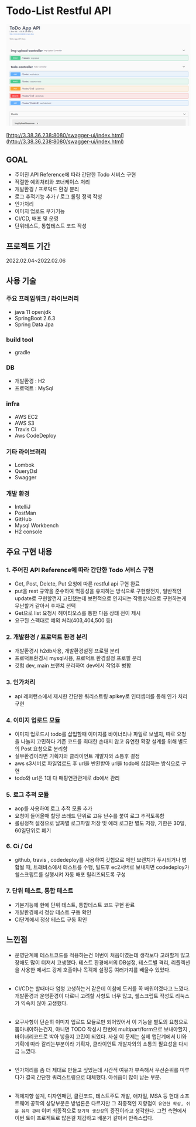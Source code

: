 # Todo-List Restful API

![첨부 이미지](https://github.com/jinia91/blogBackUp/blob/main/img/108cf512-66c2-4c11-9c8d-104e4d50b3e1.png?raw=true)

[http://3.38.36.238:8080/swagger-ui/index.html](http://3.38.36.238:8080/swagger-ui/index.html)

## GOAL

- 주어진 API Reference에 따라 간단한 Todo 서비스 구현
- 적절한 예외처리와 코너케이스 처리
- 개발환경 / 프로덕드 환경 분리
- 로그 추적기능 추가 / 로그 롤링 정책 작성
- 인가처리
- 이미지 업로드 부가기능
- CI/CD, 배포 및 운영
- 단위테스트, 통합테스트 코드 작성

## 프로젝트 기간
2022.02.04~2022.02.06

## 사용 기술

### 주요 프레임워크 / 라이브러리

- java 11 openjdk
- SpringBoot 2.6.3
- Spring Data Jpa

### build tool

- gradle

### DB

- 개발환경 : H2
- 프로덕트 : MySql

### infra

- AWS EC2
- AWS S3
- Travis Ci
- Aws CodeDeploy

### 기타 라이브러리

- Lombok
- QueryDsl
- Swagger

### 개발 환경

- IntelliJ
- PostMan
- GitHub
- Mysql Workbench
- H2 console

## 주요 구현 내용

### 1. 주어진 API Reference에 따라 간단한 Todo 서비스 구현

- Get, Post, Delete, Put 요청에 따른 restful api 구현 완료
- put을 rest 규약을 준수하여 멱등성을 유지하는 방식으로 구현할껀지, 일반적인 update로 구현할껀지 고민했는데 보편적으로 인지되는 작동방식으로 구현하는게 무난할거 같아서 후자로 선택
- Get으로 list 요청시 헤이티오스를 통한 다음 상태 전이 제시
- 요구된 스펙대로 예외 처리(403,404,500 등)

### 2. 개발환경 / 프로덕트 환경 분리

- 개발환경시 h2db사용, 개발환경설정 프로필 분리
- 프로덕트환경시 mysql사용, 프로덕트 환경설정 프로필 분리
- 깃헙 dev, main 브랜치 분리하여 dev에서 작업후 병합

### 3. 인가처리
- api 레퍼런스에서 제시한 간단한 쿼리스트링 apikey로 인터셉터를 통해 인가 처리 구현

### 4. 이미지 업로드 모듈
- 이미지 업로드시 todo를 삽입할때 이미지를 바이너리나 파일로 보낼지, 따로 요청을 나눌지 고민하다 기존 코드를 최대한 손대지 않고
  유연한 확장 설계를 위해 별도의 Post 요청으로 분리함
- 실무환경이라면 기획자와 클라이언트 개발자와 소통후 결정
- aws s3서버로 파일업로드 후 url을 반환받아 url을 todo에 삽입하는 방식으로 구현
- todo와 url은 1대 다 매핑연관관계로 db에서 관리

### 5. 로그 추적 모듈
- aop를 사용하여 로그 추적 모듈 추가
- 요청이 들어올때 할당 쓰레드 단위로 고유 난수를 붙여 로그 추적토록함
- 롤링정책 설정으로 날짜별 로그파일 저장 및 에러 로그만 별도 저장, 기한은 30일, 60일단위로 폐기

### 6. Ci / Cd
- github, travis , codedeploy를 사용하여 깃헙으로 메인 브랜치가 푸시되거나 병합될 때, 트래비스에서 테스트를 수행,
  빌드후 ec2서버로 보내지면 codedeploy가 쉘스크립트를 실행시켜 자동 배포 릴리즈되도록 구성

### 7. 단위 테스트, 통합 테스트

- 기본기능에 한에 단위 테스트, 통합테스트 코드 구현 완료
- 개발환경에서 정상 테스트 구동 확인
- CI단계에서 정상 테스트 구동 확인

## 느낀점

- 운영단계에 테스트코드를 적용하는건 이번이 처음이였는데 생각보다 고려할게 많고 장애도 많이 터져서 고생했다. 테스트 환경에서의 DB설정, 테스트별 격리, 리플렉션을 사용한 메서드 강제 호출이나 목객체 설정등 여러가지를 배울수 있었다.
  <BR><BR>

- CI/CD는 할때마다 엄청 고생하는거 같은데 이참에 도커를 꼭 배워야겠다고 느꼈다. 개발환경과 운영환경이 다르니 고려할 사항도 너무 많고, 쉘스크립트 작성도 리눅스가 익숙치 않아 고생했다.
  <BR><BR>

- 요구사항이 단순히 이미지 업로드 모듈로만 되어있어서 이 기능을 별도의 요청으로 뽑아내야하는건지, 아니면 TODO 작성시 한번에 multipart/form으로 보내야할지 , 바이너리코드로 박아 넣을지 고민이 되었다. 사실 이 문제는 실제 앱단계에서 UI와 기획에 따라 갈리는부분이라 기획자, 클라이언트 개발자와의 소통의 필요성을 다시금 느꼈다.
  <BR><BR>

- 인가처리를 좀 더 제대로 만들고 싶었는데 시간적 여유가 부족해서 우선순위를 미루다가 결국 간단한 쿼리스트링으로 대체했다.  아쉬움이 많이 남는 부분.
  <BR><BR>

- 객체지향 설계, 디자인패턴, 클린코드, 테스트주도 개발, 애자일, MSA 등 현대 소프트웨어 공학의 상당부분은 방법론은 다르지만 그 최종적인 지향점이 `유연한 확장, 쉬운 유지 관리` 이며 최종적으로 `장기적 생산성`의 증진이라고 생각한다. 그런 측면에서 이번 토이 프로젝트로 많은걸 체감하고 배운거 같아서 만족스럽다.


